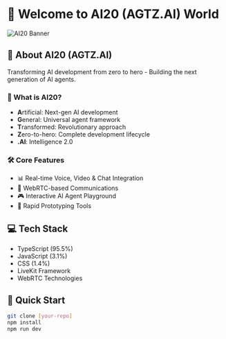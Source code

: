 # 👋 Welcome to AI20 (AGTZ.AI) World

![AI20 Banner](https://via.placeholder.com/800x200.png?text=AI20+Development+Platform)

## 🤖 About AI20 (AGTZ.AI)
Transforming AI development from zero to hero - Building the next generation of AI agents.

### 🎯 What is AI20?
- **A**rtificial: Next-gen AI development
- **G**eneral: Universal agent framework
- **T**ransformed: Revolutionary approach
- **Z**ero-to-hero: Complete development lifecycle
- **.AI**: Intelligence 2.0

### 🛠️ Core Features
- 📊 Real-time Voice, Video & Chat Integration
- 🔄 WebRTC-based Communications
- 🎮 Interactive AI Agent Playground
- 🚀 Rapid Prototyping Tools

## 💻 Tech Stack
- TypeScript (95.5%)
- JavaScript (3.1%)
- CSS (1.4%)
- LiveKit Framework
- WebRTC Technologies

## 🌟 Quick Start
```bash
git clone [your-repo]
npm install
npm run dev
